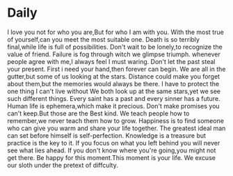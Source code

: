 # Daily
I love you not for who you are,But for who I am with you.
With the most true of yourself,can you meet the most suitable one.
Death is so terribly final,while life is full of possibilities.
Don't wait to be lonely,to recognize the value of friend.
Failure is fog through witch we glimpse triumph.
whenever people agree with me,I always feel I must waring.
Don't let the past steal your present.
First i need your hand,then forever can begin.
We are all in the gutter,but some of us looking at the stars.
Distance could make you forget about them,but the memories would always be there.
I have to protect the one thing I can't live without
We both look up at the same stars,yet we see such different things.
Every saint has a past and every sinner has a future.
Human life is ephemera,which make it precious.
Don't make promises you can't keep.But those are the Best kind.
We teach people how to remember,we never teach them how to grow.
Happiness is to find someone who can give you warm and share your life together.
The greatest ideal man can set before himself is self-perfection.
Knowledge is a treasure but practice is the key to it.
If you focus on what you left behind you will never see what lies ahead.
If you don't know where you're going,you might not get there.
Be happy for this moment.This moment is your life.
We excuse our sloth under the pretext of diffculty.
